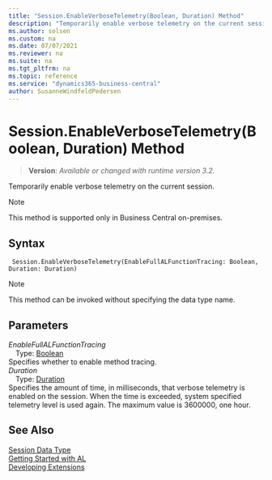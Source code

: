 ```yaml
---
title: "Session.EnableVerboseTelemetry(Boolean, Duration) Method"
description: "Temporarily enable verbose telemetry on the current session."
ms.author: solsen
ms.custom: na
ms.date: 07/07/2021
ms.reviewer: na
ms.suite: na
ms.tgt_pltfrm: na
ms.topic: reference
ms.service: "dynamics365-business-central"
author: SusanneWindfeldPedersen
---
```

[//]: # (START>DO_NOT_EDIT)
[//]: # (IMPORTANT:Do not edit any of the content between here and the END>DO_NOT_EDIT.)
[//]: # (Any modifications should be made in the .xml files in the ModernDev repo.)
# Session.EnableVerboseTelemetry(Boolean, Duration) Method
> **Version**: _Available or changed with runtime version 3.2._

Temporarily enable verbose telemetry on the current session.

> [!NOTE]
> This method is supported only in Business Central on-premises.

## Syntax
```AL
 Session.EnableVerboseTelemetry(EnableFullALFunctionTracing: Boolean, Duration: Duration)
```
> [!NOTE]
> This method can be invoked without specifying the data type name.
## Parameters
*EnableFullALFunctionTracing*  
&emsp;Type: [Boolean](../boolean/boolean-data-type.md)  
Specifies whether to enable method tracing.  
*Duration*  
&emsp;Type: [Duration](../duration/duration-data-type.md)  
Specifies the amount of time, in milliseconds, that verbose telemetry is enabled on the session. When the time is exceeded, system specified telemetry level is used again. The maximum value is 3600000, one hour.  



[//]: # (IMPORTANT: END>DO_NOT_EDIT)
## See Also
[Session Data Type](session-data-type.md)  
[Getting Started with AL](../../devenv-get-started.md)  
[Developing Extensions](../../devenv-dev-overview.md)  